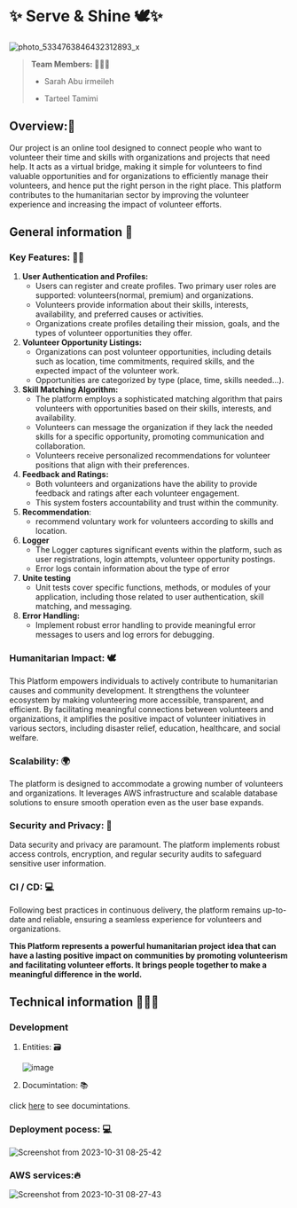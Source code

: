 # ✨ Serve & Shine 🕊✨
![photo_5334763846432312893_x](https://github.com/SarahAbuirmeileh/Serve-and-Shine/assets/127017088/704c3d0b-b725-48d2-80a0-d785ba13aa61)



> **Team Members: 👩🏻‍💻**
>
> + Sarah Abu irmeileh
>
> + Tarteel Tamimi

## **Overview:💎**

Our project is an online tool designed to connect people who want to volunteer their time and skills with organizations and projects that need help. It acts as a virtual bridge, making it simple for volunteers to find valuable opportunities and for organizations to efficiently manage their volunteers, and hence put the right person in the right place. This platform contributes to the humanitarian sector by improving the volunteer experience and increasing the impact of volunteer efforts.

## General information 📑

### Key Features: 🔑🎯

1. **User Authentication and Profiles:**
    - Users can register and create profiles. Two primary user roles are supported: volunteers(normal, premium) and organizations.
    - Volunteers provide information about their skills, interests, availability, and preferred causes or activities.
    - Organizations create profiles detailing their mission, goals, and the types of volunteer opportunities they offer.
2. **Volunteer Opportunity Listings:**
    - Organizations can post volunteer opportunities, including details such as location, time commitments, required skills, and the expected impact of the volunteer work.
    - Opportunities are categorized by type (place, time, skills needed…).
3. **Skill Matching Algorithm:**
    - The platform employs a sophisticated matching algorithm that pairs volunteers with opportunities based on their skills, interests, and availability.
    - Volunteers can message the organization if they lack the needed skills for a specific opportunity, promoting communication and collaboration.
    - Volunteers receive personalized recommendations for volunteer positions that align with their preferences.
5. **Feedback and Ratings:**
    - Both volunteers and organizations have the ability to provide feedback and ratings after each volunteer engagement.
    - This system fosters accountability and trust within the community.
6. **Recommendation**: 
    - recommend voluntary work for volunteers according to skills and location.
7. **Logger**
    - The Logger captures significant events within the platform, such as user registrations, login attempts, volunteer opportunity postings.
    - Error logs contain information about the type of error
8. **Unite testing**
    - Unit tests cover specific functions, methods, or modules of your application, including those related to user authentication, skill matching, and messaging.
9. **Error Handling:** 
    - Implement robust error handling to provide meaningful error messages to users and log errors for debugging.

### Humanitarian Impact: 🕊

This  Platform empowers individuals to actively contribute to humanitarian causes and community development. It strengthens the volunteer ecosystem by making volunteering more accessible, transparent, and efficient. By facilitating meaningful connections between volunteers and organizations, it amplifies the positive impact of volunteer initiatives in various sectors, including disaster relief, education, healthcare, and social welfare.

### Scalability: 🌍

The platform is designed to accommodate a growing number of volunteers and organizations. It leverages AWS infrastructure and scalable database solutions to ensure smooth operation even as the user base expands.

### Security and Privacy: 🔐

Data security and privacy are paramount. The platform implements robust access controls, encryption, and regular security audits to safeguard sensitive user information.

### CI / CD: 💻

Following best practices in continuous delivery, the platform remains up-to-date and reliable, ensuring a seamless experience for volunteers and organizations.

**This Platform represents a powerful humanitarian project idea that can have a lasting positive impact on communities by promoting volunteerism and facilitating volunteer efforts. It brings people together to make a meaningful difference in the world.**


## Technical information 👩🏻‍💻
### Development
1. Entities: 🗃

   ![image](https://github.com/SarahAbuirmeileh/Serve-and-Shine/assets/127000629/d31ff035-c662-4454-868d-7cb7e37de76b)

2. Documintation: 📚

  click [here](http://serve-and-shine-lb-1409256843.eu-west-2.elb.amazonaws.com/api-docs/) to see documintations.

### Deployment pocess: 💻
![Screenshot from 2023-10-31 08-25-42](https://github.com/SarahAbuirmeileh/test/assets/127017088/a7480af5-0190-468d-b979-6b0857f49931)

### AWS services:🔥
![Screenshot from 2023-10-31 08-27-43](https://github.com/SarahAbuirmeileh/test/assets/127017088/37fd9c79-485c-4c16-b0f5-d955ebdae43d)


   
